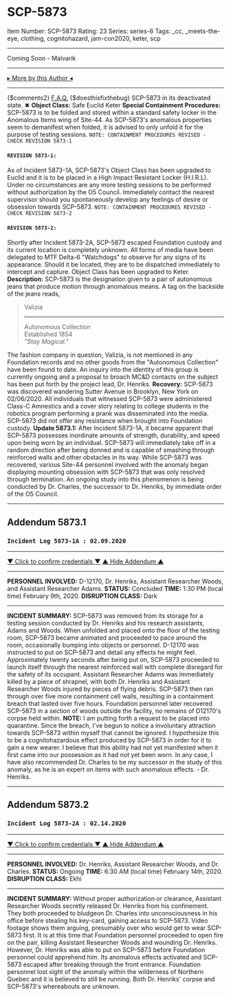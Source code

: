 # SCP-5873
Item Number: SCP-5873
Rating: 23
Series: series-6
Tags: _cc, _meets-the-eye, clothing, cognitohazard, jam-con2020, keter, scp

---

Coming Soon - Malvarik
* * *
[▸ More by this Author ◂](http://www.scp-wiki.net/dr-barnes-personnel-file)
* * *
{$comments2}
[F.A.Q.](https://scp-wiki.wikidot.com/component:info-ayers)
{$doesthisfixthebug}
SCP-5873 in its deactivated state.
✖
**Object Class:** Safe Euclid Keter
**Special Containment Procedures:** SCP-5873 is to be folded and stored within a standard safety locker in the Anomalous Items wing of Site-44. As SCP-5873's anomalous properties seem to demanifest when folded, it is advised to only unfold it for the purpose of testing sessions.
`NOTE: CONTAINMENT PROCEDURES REVISED - CHECK REVISION 5873-1`
#### `REVISION 5873-1:`
As of Incident 5873-1A, SCP-5873's Object Class has been upgraded to Euclid and it is to be placed in a High Impact Resistant Locker (H.I.R.L). Under no circumstances are any more testing sessions to be performed without authorization by the O5 Council. Immediately contact the nearest supervisor should you spontaneously develop any feelings of desire or obsession towards SCP-5873.
`NOTE: CONTAINMENT PROCEDURES REVISED - CHECK REVISION 5873-2`
#### `REVISION 5873-2:`
Shortly after Incident 5873-2A, SCP-5873 escaped Foundation custody and its current location is completely unknown. All forms of media have been delegated to MTF Delta-6 "Watchdogs" to observe for any signs of its appearance. Should it be located, they are to be dispatched immediately to intercept and capture. Object Class has been upgraded to Keter.
**Description:** SCP-5873 is the designation given to a pair of autonomous jeans that produce motion through anomalous means. A tag on the backside of the jeans reads,
> Valizia
> * * *
> Autonomous Collection  
>  Established 1854  
>  _"Stay Magical."_
  
The fashion company in question, Valizia, is not mentioned in any Foundation records and no other goods from the "Autonomous Collection" have been found to date. An inquiry into the identity of this group is currently ongoing and a proposal to broach MC&D contacts on the subject has been put forth by the project lead, Dr. Henriks. 
**Recovery:** SCP-5873 was discovered wandering Sutter Avenue in Brooklyn, New York on 02/06/2020. All individuals that witnessed SCP-5873 were administered Class-C Amnestics and a cover story relating to college students in the robotics program performing a prank was disseminated into the media. SCP-5873 did not offer any resistance when brought into Foundation custody.
**Update 5873.1:** After Incident 5873-1A, it became apparent that SCP-5873 possesses inordinate amounts of strength, durability, and speed upon being worn by an individual. SCP-5873 will immediately take off in a random direction after being donned and is capable of smashing through reinforced walls and other obstacles in its way. While SCP-5873 was recovered, various Site-44 personnel involved with the anomaly began displaying mounting obsession with SCP-5873 that was only resolved through termination. An ongoing study into this phenomenon is being conducted by Dr. Charles, the successor to Dr. Henriks, by immediate order of the O5 Council.
* * *
## Addendum 5873.1
### `Incident Log 5873-1A : 02.09.2020`
* * *
[▼ Click to confirm credentials ▼](javascript:;)
[▲ Hide Addendum ▲](javascript:;)
* * *
**PERSONNEL INVOLVED:** D-12170, Dr. Henriks, Assistant Researcher Woods, and Assistant Researcher Adams.
**STATUS:** Concluded
**TIME:** 1:30 PM (local time) February 9th, 2020.
**DISRUPTION CLASS:** Dark
* * *
**INCIDENT SUMMARY:** SCP-5873 was removed from its storage for a testing session conducted by Dr. Henriks and his research assistants, Adams and Woods. When unfolded and placed onto the floor of the testing room, SCP-5873 became animated and proceeded to pace around the room, occasionally bumping into objects or personnel. D-12170 was instructed to put on SCP-5873 and detail any effects he might feel.
Approximately twenty seconds after being put on, SCP-5873 proceeded to launch itself through the nearest reinforced wall with complete disregard for the safety of its occupant. Assistant Researcher Adams was immediately killed by a piece of shrapnel, with both Dr. Henriks and Assistant Researcher Woods injured by pieces of flying debris. SCP-5873 then ran through over five more containment cell walls, resulting in a containment breach that lasted over five hours. Foundation personnel later recovered SCP-5873 in a section of woods outside the facility, no remains of D12170's corpse held within.
**NOTE:** I am putting forth a request to be placed into quarantine. Since the breach, I've begun to notice a involuntary attraction towards SCP-5873 within myself that cannot be ignored. I hypothesize this to be a cognitohazardous effect produced by SCP-5873 in order for it to gain a new wearer. I believe that this ability had not yet manifested when it first came into our possession as it had not yet been worn. In any case, I have also recommended Dr. Charles to be my successor in the study of this anomaly, as he is an expert on items with such anomalous effects.
\- Dr. Henriks.
* * *
## Addendum 5873.2
### `Incident Log 5873-2A : 02.14.2020`
* * *
[▼ Click to confirm credentials ▼](javascript:;)
[▲ Hide Addendum ▲](javascript:;)
* * *
**PERSONNEL INVOLVED:** Dr. Henriks, Assistant Researcher Woods, and Dr. Charles.
**STATUS:** Ongoing
**TIME:** 6:30 AM (local time) February 14th, 2020.
**DISRUPTION CLASS:** Ekhi
* * *
**INCIDENT SUMMARY:** Without proper authorization or clearance, Assistant Researcher Woods secretly released Dr. Henriks from his confinement. They both proceeded to bludgeon Dr. Charles into unconsciousness in his office before stealing his key-card, gaining access to SCP-5873. Video footage shows them arguing, presumably over who would get to wear SCP-5873 first. It is at this time that Foundation personnel proceeded to open fire on the pair, killing Assistant Researcher Woods and wounding Dr. Henriks.
However, Dr. Henriks was able to put on SCP-5873 before Foundation personnel could apprehend him. Its anomalous effects activated and SCP-5873 escaped after breaking through the front entrance. Foundation personnel lost sight of the anomaly within the wilderness of Northern Quebec and it is believed to still be running. Both Dr. Henriks' corpse and SCP-5873's whereabouts are unknown.